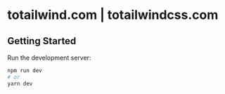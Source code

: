 # totailwind.com | totailwindcss.com

## Getting Started

Run the development server:

```bash
npm run dev
# or
yarn dev
```
